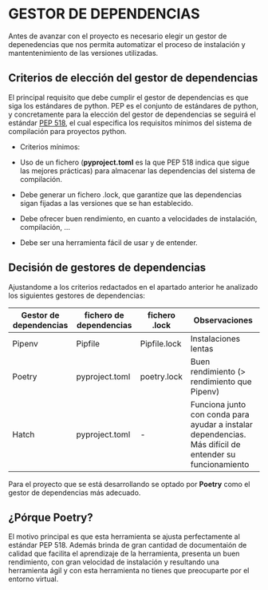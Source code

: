 # GESTOR DE DEPENDENCIAS

Antes de avanzar con el proyecto es necesario elegir un gestor de depenedencias que nos permita automatizar el proceso de instalación y mantentenimiento de las versiones utilizadas. 

## Criterios de elección del gestor de dependencias

El principal requisito que debe cumplir el gestor de dependencias es que siga los estándares de python. PEP es el conjunto de estándares de python, y concretamente para la elección del gestor de dependencias se seguirá el estándar [PEP 518](https://peps.python.org/pep-0518/), el cual especifica los requisitos mínimos del sistema de compilación para proyectos python.

* Criterios mínimos:

 - Uso de un fichero (**pyproject.toml** es la que PEP 518 indica que sigue las mejores prácticas) para almacenar las dependencias del sistema de compilación.

 - Debe generar un fichero .lock, que garantize que las dependencias sigan fijadas a las versiones que se han establecido.

 - Debe ofrecer buen rendimiento, en cuanto a velocidades de instalación, compilación, ...

 - Debe ser una herramienta fácil de usar y de entender. 

## Decisión de gestores de dependencias

Ajustandome a los criterios redactados en el apartado anterior he analizado los siguientes gestores de dependencias:

| Gestor de dependencias    | fichero de dependencias    | fichero .lock | Observaciones                                                                                           |
|---------------------------|----------------------------|---------------|---------------------------------------------------------------------------------------------------------|
| Pipenv                    | Pipfile                    | Pipfile.lock  | Instalaciones lentas                                                                                    |
| Poetry                    | pyproject.toml             | poetry.lock   | Buen rendimiento (> rendimiento que Pipenv)                                                             |
| Hatch                     | pyproject.toml             |       -       | Funciona junto con conda para ayudar a instalar dependencias. Más difícil de entender su funcionamiento |

Para el proyecto que se está desarrollando se optado por **Poetry** como el gestor de dependencias más adecuado.

## ¿Pórque Poetry?

El motivo principal es que esta herramienta se ajusta perfectamente al estándar PEP 518. Además brinda de gran cantidad de documentaión de calidad que facilita el aprendizaje de la herramienta, presenta un buen rendimiento, con gran velocidad de instalación y resultando una herramienta ágil y con esta herramienta no tienes que preocuparte por el entorno virtual.

    